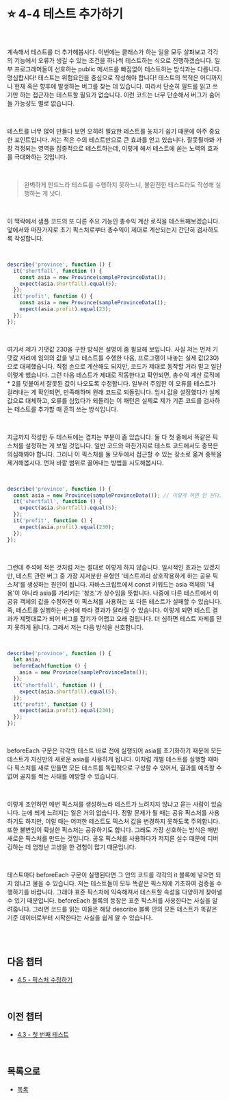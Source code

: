 # :star: 4-4 테스트 추가하기

<br>

계속해서 테스트를 더 추가해봅시다. 이번에는 클래스가 하는 일을 모두 살펴보고 각각의 기능에서 오류가 생길 수 있는 조건을 하나씩 테스트하는 식으로 진행하겠습니다. 일부 프로그래머들이 선호하는 public 메서드를 빠짐없이 테스트하는 방식과는 다릅니다. 명심합시다! 테스트는 위험요인을 중심으로 작성해야 합니다! 테스트의 목적은 어디까지나 현재 혹은 향후에 발생하는 버그를 찾는 데 있습니다. 따라서 단순히 필드를 읽고 쓰기만 하는 접근자는 테스트할 필요가 없습니다. 이런 코드는 너무 단순해서 버그가 숨어들 가능성도 별로 없습니다.

<br>

테스트를 너무 많이 만들다 보면 오히려 필요한 테스트를 놓치기 쉽기 때문에 아주 중요한 포인트입니다. 저는 적은 수의 테스트만으로 큰 효과를 얻고 있습니다. 잘못될까봐 가장 걱정되는 영역을 집중적으로 테스트하는데, 이렇게 해서 테스트에 쏟는 노력의 효과를 극대화하는 것입니다.

<br>

> 완벽하게 만드느라 테스트를 수행하지 못하느니, 불완전한 테스트라도 작성해 실행하는 게 낫다.

<br>

이 맥락에서 샘플 코드의 또 다른 주요 기능인 총수익 계산 로직을 테스트해보겠습니다. 앞에서와 마찬가지로 초기 픽스처로부터 총수익이 제대로 계산되는지 간단히 검사하도록 작성합니다.

<br>

```js
describe('province', function () {
  it('shortfall', function () {
    const asia = new Province(sampleProvinceData());
    expect(asia.shortfall).equal(5);
  });
  it('profit', function () {
    const asia = new Province(sampleProvinceData());
    expect(asia.profit).equal(23);
  });
});
```

<br>

여기서 제가 기댓값 230을 구한 방식은 설명이 좀 필요해 보입니다. 사실 저는 먼저 기댓값 자리에 임의의 값을 넣고 테스트를 수행한 다음, 프로그램이 내놓는 실제 값(230)으로 대체했습니다. 직접 손으로 계산해도 되지만, 코드가 제대로 동작할 거라 믿고 일단 이렇게 했습니다. 그런 다음 테스트가 제대로 작동한다고 확인되면, 총수익 계산 로직에 \* 2를 덧붙여서 잘못된 값이 나오도록 수정합니다. 일부러 주입한 이 오류를 테스트가 걸러내는 게 확인되면, 만족해하며 원래 코드로 되돌립니다. 임시 값을 설정했다가 실제 값으로 대체하고, 오류를 심었다가 되돌리는 이 패턴은 실제로 제가 기존 코드를 검사하는 테스트를 추가할 때 흔히 쓰는 방식입니다.

<br>

지금까지 작성한 두 테스트에는 겹치는 부분이 좀 있습니다. 둘 다 첫 줄에서 똑같은 픽스처를 설정하는 게 보일 것입니다. 일반 코드와 마찬가지로 테스트 코드에서도 중복은 의심해봐야 합니다. 그러니 이 픽스처를 둘 모두에서 접근할 수 있는 장소로 옮겨 중복을 제거해봅시다. 먼저 바깥 범위로 끌어내는 방법을 시도해봅시다.

<br>

```js
describe('province', function () {
  const asia = new Province(sampleProvinceData()); // 이렇게 하면 안 된다.
  it('shortfall', function () {
    expect(asia.shortfall).equal(5);
  });
  it('profit', function () {
    expect(asia.profit).equal(230);
  });
});
```

<br>

그런데 주석에 적은 것처럼 저는 절대로 이렇게 하지 않습니다. 일시적인 효과는 있겠지만, 테스트 관련 버그 중 가장 지저분한 유형인 '테스트끼리 상호작용하게 하는 공유 픽스처'를 생성하는 원인이 됩니다. 자바스크립트에서 const 키워드는 asia 객체의 '내용'이 아니라 asia를 가리키는 '참조'가 상수임을 뜻합니다. 나중에 다른 테스트에서 이 공유 객체의 값을 수정하면 이 픽스처를 사용하는 또 다른 테스트가 실패할 수 있습니다. 즉, 테스트를 실행하는 순서에 따라 결과가 달라질 수 있습니다. 이렇게 되면 테스트 결과가 제멋대로가 되어 버그를 잡기가 어렵고 오래 걸립니다. 더 심하면 테스트 자체를 믿지 못하게 됩니다. 그래서 저는 다음 방식을 선호합니다.

<br>

```js
describe('province', function () {
  let asia;
  beforeEach(function () {
    asia = new Province(sampleProvinceData());
  });
  it('shortfall', function () {
    expect(asia.shortfall).equal(5);
  });
  it('profit', function () {
    expect(asia.profit).equal(230);
  });
});
```

<br>

beforeEach 구문은 각각의 테스트 바로 전에 실행되어 asia를 초기화하기 때문에 모든 테스트가 자신만의 새로운 asia를 사용하게 됩니다. 이처럼 개별 테스트를 실행할 때마다 픽스처를 새로 만들면 모든 테스트를 독립적으로 구성할 수 있어서, 결과를 예측할 수 없어 골치를 썩는 사태를 예방할 수 있습니다.

<br>

이렇게 조언하면 매번 픽스처를 생성하느라 테스트가 느려지지 않냐고 묻는 사람이 있습니다. 눈에 띄게 느려지는 일은 거의 없습니다. 정말 문제가 될 때는 공유 픽스처를 사용하기도 하지만, 이럴 때는 어떠한 테스트도 픽스처 값을 변경하지 못하도록 주의합니다. 또한 불변임이 확실한 픽스처는 공유하기도 합니다. 그래도 가장 선호하는 방식은 매번 새로운 픽스처를 만드는 것입니다. 공유 픽스처를 사용하다가 저지른 실수 때문에 디버깅하는 데 엄청난 고생을 한 경험이 많기 때문입니다.

<br>

테스트마다 beforeEach 구문이 실행된다면 그 안의 코드를 각각의 it 블록에 넣으면 되지 않냐고 물을 수 있습니다. 저는 테스트들이 모두 똑같은 픽스처에 기초하여 검증을 수행하기를 바랍니다. 그래야 표준 픽스처에 익숙해져서 테스트할 속성을 다양하게 찾아낼 수 있기 때문입니다. beforeEach 블록의 등장은 표준 픽스처를 사용한다는 사실을 알려줍니다. 그러면 코드를 읽는 이들은 해당 describe 블록 안의 모든 테스트가 똑같은 기준 데이터로부터 시작한다는 사실을 쉽게 알 수 있습니다.

<br>

<br>

## 다음 챕터

- [4.5 - 픽스처 수정하기](https://github.com/Esoolgnah/Summary_of_Refactoring_2nd_Edition/blob/main/Notes/04_테스트_구축하기/04_05_픽스처_수정하기.md)

<br>

## 이전 챕터

- [4.3 - 첫 번째 테스트](https://github.com/Esoolgnah/Summary_of_Refactoring_2nd_Edition/blob/main/Notes/04_테스트_구축하기/04_03_첫_번째_테스트.md)

<br>

## 목록으로

- [목록](https://github.com/Esoolgnah/Summary_of_Refactoring_2nd_Edition/blob/main/Notes/04_테스트_구축하기/04_00_테스트_구축하기.md)
